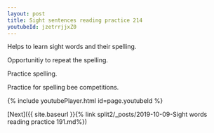 ```yaml
---
layout: post
title: Sight sentences reading practice 214
youtubeId: jzetrrjjxZ0
---
```

 
 
Helps to learn sight words and their spelling.

Opportunitiy to repeat the spelling. 

Practice spelling. 
 
Practice for spelling bee competitions. 
 
{% include youtubePlayer.html id=page.youtubeId %}
 
 

[Next]({{ site.baseurl }}{% link  split2/_posts/2019-10-09-Sight words reading practice 191.md%})
 

